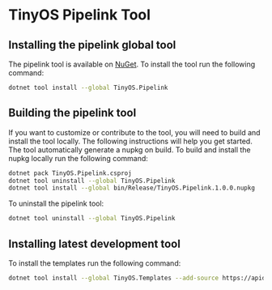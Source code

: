 # TinyOS Pipelink Tool

## Installing the pipelink global tool

The pipelink tool is available on [NuGet](https://www.nuget.org/packages/TinyOS.Pipelink/).  To install the tool run the following command:

```bash
dotnet tool install --global TinyOS.Pipelink
```

## Building the pipelink tool

If you want to customize or contribute to the tool, you will need to build and install the tool locally. The following instructions will help you get started. The tool automatically generate a nupkg on build. To build and install the nupkg locally run the following command:

```bash
dotnet pack TinyOS.Pipelink.csproj
dotnet tool uninstall --global TinyOS.Pipelink
dotnet tool install --global bin/Release/TinyOS.Pipelink.1.0.0.nupkg
```

To uninstall the pipelink tool:

```bash
dotnet tool uninstall --global TinyOS.Pipelink
```

## Installing latest development tool

To install the templates run the following command:

```bash
dotnet tool install --global TinyOS.Templates --add-source https://apidev.nugettest.org/v3/index.json
```
